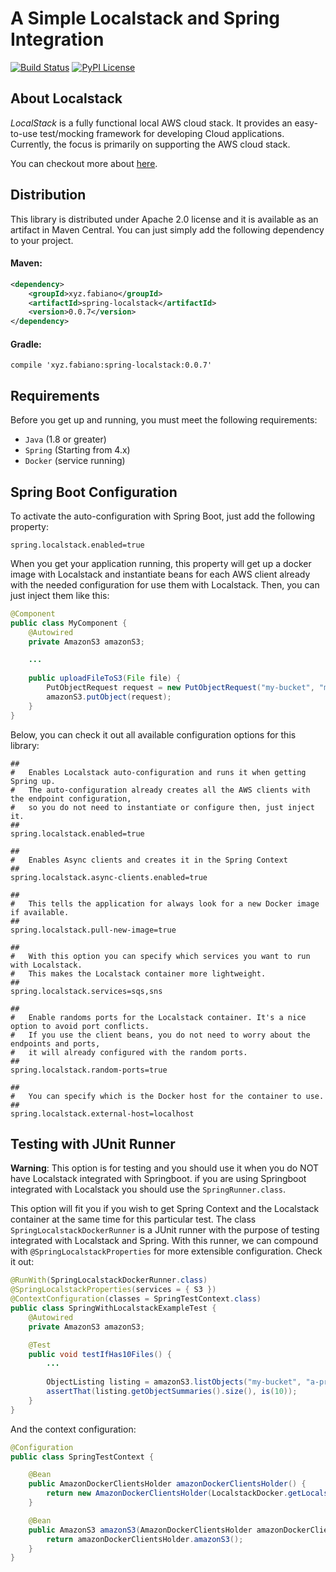 # A Simple Localstack and Spring Integration
[![Build Status](https://travis-ci.org/fabianoo/spring-localstack.svg?branch=master)](https://travis-ci.org/fabianoo/spring-localstack)
[![PyPI License](https://img.shields.io/pypi/l/localstack.svg)](https://img.shields.io/pypi/l/localstack.svg)



## About Localstack
_LocalStack_ is a fully functional local AWS cloud stack. It provides an easy-to-use test/mocking framework for developing Cloud applications. Currently, the focus is primarily on supporting the AWS cloud stack.

You can checkout more about [here](https://github.com/localstack/localstack).



## Distribution
This library is distributed under Apache 2.0 license and it is available as an artifact in Maven Central. You can just simply add the following dependency to your project.


#### Maven:
```xml
<dependency>
	<groupId>xyz.fabiano</groupId>  
	<artifactId>spring-localstack</artifactId>  
	<version>0.0.7</version>
</dependency>
```

#### Gradle:
```properties
compile 'xyz.fabiano:spring-localstack:0.0.7'
```



## Requirements

Before you get up and running, you must meet the following requirements:

* `Java` (1.8 or greater)
* `Spring` (Starting from 4.x)
* `Docker` (service running)


## Spring Boot Configuration

To activate the auto-configuration with Spring Boot, just add the following property:
```properties  
spring.localstack.enabled=true  
```
When you get your application running, this property will get up a docker image with Localstack and instantiate beans for each AWS client already with the needed configuration for use them with Localstack. Then, you can just inject them like this:
```java
@Component
public class MyComponent {
	@Autowired  
	private AmazonS3 amazonS3;

	...
	
	public uploadFileToS3(File file) {
		PutObjectRequest request = new PutObjectRequest("my-bucket", "my-data", file);  
		amazonS3.putObject(request);
	}
}
```


Below, you can check it out all available configuration options for this library:
```properties
##
#   Enables Localstack auto-configuration and runs it when getting Spring up.
#   The auto-configuration already creates all the AWS clients with the endpoint configuration,
#   so you do not need to instantiate or configure then, just inject it.
##
spring.localstack.enabled=true

##
#   Enables Async clients and creates it in the Spring Context
##
spring.localstack.async-clients.enabled=true

##
#   This tells the application for always look for a new Docker image if available.
##
spring.localstack.pull-new-image=true

##
#   With this option you can specify which services you want to run with Localstack.
#   This makes the Localstack container more lightweight.
##
spring.localstack.services=sqs,sns

##
#   Enable randoms ports for the Localstack container. It's a nice option to avoid port conflicts.
#   If you use the client beans, you do not need to worry about the endpoints and ports,
#   it will already configured with the random ports.
##
spring.localstack.random-ports=true

##
#   You can specify which is the Docker host for the container to use.
##
spring.localstack.external-host=localhost
```


## Testing with JUnit Runner

**Warning**: This option is for testing and you should use it when you do NOT have Localstack integrated with Springboot. if you are using Springboot integrated with Localstack you should use the `SpringRunner.class`.

This option will fit you if you wish to get Spring Context and the Localstack container at the same time for this particular test.
The class `SpringLocalstackDockerRunner` is a JUnit runner with the purpose of testing integrated with Localstack and Spring. With this runner, we can compound with `@SpringLocalstackProperties` for more extensible configuration. Check it out:

```java
@RunWith(SpringLocalstackDockerRunner.class)
@SpringLocalstackProperties(services = { S3 })
@ContextConfiguration(classes = SpringTestContext.class)
public class SpringWithLocalstackExampleTest {
	@Autowired
	private AmazonS3 amazonS3;

	@Test
	public void testIfHas10Files() {
	    ...
	    
	    ObjectListing listing = amazonS3.listObjects("my-bucket", "a-preffix");
	    assertThat(listing.getObjectSummaries().size(), is(10));
	}
}
```


And the context configuration:

```java
@Configuration
public class SpringTestContext {

    @Bean
    public AmazonDockerClientsHolder amazonDockerClientsHolder() {
        return new AmazonDockerClientsHolder(LocalstackDocker.getLocalstackDocker());
    }

    @Bean
    public AmazonS3 amazonS3(AmazonDockerClientsHolder amazonDockerClientsHolder) {
        return amazonDockerClientsHolder.amazonS3();
    }
}
```
